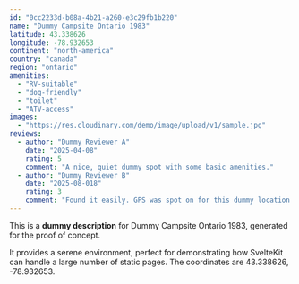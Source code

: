 ```yaml
---
id: "0cc2233d-b08a-4b21-a260-e3c29fb1b220"
name: "Dummy Campsite Ontario 1983"
latitude: 43.338626
longitude: -78.932653
continent: "north-america"
country: "canada"
region: "ontario"
amenities:
  - "RV-suitable"
  - "dog-friendly"
  - "toilet"
  - "ATV-access"
images:
  - "https://res.cloudinary.com/demo/image/upload/v1/sample.jpg"
reviews:
  - author: "Dummy Reviewer A"
    date: "2025-04-08"
    rating: 5
    comment: "A nice, quiet dummy spot with some basic amenities."
  - author: "Dummy Reviewer B"
    date: "2025-08-018"
    rating: 3
    comment: "Found it easily. GPS was spot on for this dummy location."
---
```


This is a **dummy description** for Dummy Campsite Ontario 1983, generated for the proof of concept.

It provides a serene environment, perfect for demonstrating how SvelteKit can handle a large number of static pages. The coordinates are 43.338626, -78.932653.
